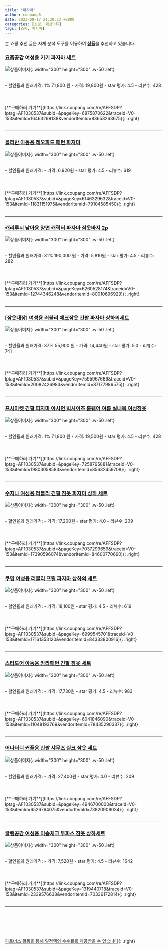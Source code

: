 ```yaml
---
title: "파자마"
author: coupang6
date: 2023-09-17 21:20:23 +0800
categories: [쇼핑, 패션의류]
tags: [쇼핑, 파자마]
---
```


본 쇼핑 추천 글은 자체 분석 도구를 이용하여 [**상품**](https://link.coupang.com/a/bao1ui)을 추천하고 있습니다.

### [요즘공감 여성용 키키 파자마 세트](https://link.coupang.com/re/AFFSDP?lptag=AF1030537&subid=&pageKey=6875870622&traceid=V0-153&itemId=16463299138&vendorItemId=83653263675)

![상품이미지](https://thumbnail10.coupangcdn.com/thumbnails/remote/230x230ex/image/rs_quotation_api/b6ejacrh/d9b963e88e60431b90ea93a78d30e80c.jpg){: width="300" height="300" .w-50 .left}


<br>
- 할인율과 원래가격: 1%  71,800   원
- 가격: 19,800원
- star 평가: 4.5
- 리뷰수: 428
<br>
<br>
<br>
<br>
[**구매하러 가기**](https://link.coupang.com/re/AFFSDP?lptag=AF1030537&subid=&pageKey=6875870622&traceid=V0-153&itemId=16463299138&vendorItemId=83653263675){: .right}
<br>
<br>

---

### [올리반 아동용 레오파드 패턴 파자마](https://link.coupang.com/re/AFFSDP?lptag=AF1030537&subid=&pageKey=6146329632&traceid=V0-153&itemId=11831151975&vendorItemId=79104585450)

![상품이미지](https://thumbnail6.coupangcdn.com/thumbnails/remote/230x230ex/image/rs_quotation_api/0ktbxx8q/be2084f0ebf14f2b96f7ec5c508d5114.jpg){: width="300" height="300" .w-50 .left}


<br>
- 할인율과 원래가격: 
- 가격: 6,920원
- star 평가: 4.5
- 리뷰수: 619
<br>
<br>
<br>
<br>
[**구매하러 가기**](https://link.coupang.com/re/AFFSDP?lptag=AF1030537&subid=&pageKey=6146329632&traceid=V0-153&itemId=11831151975&vendorItemId=79104585450){: .right}
<br>
<br>

---

### [캐리루시 남아용 양면 캐릭터 파자마 잠옷바지 2p](https://link.coupang.com/re/AFFSDP?lptag=AF1030537&subid=&pageKey=6260528174&traceid=V0-153&itemId=12744346248&vendorItemId=80010696929)

![상품이미지](https://thumbnail8.coupangcdn.com/thumbnails/remote/230x230ex/image/retail/images/2021/12/29/17/9/599bdc3f-612d-4df3-a20b-6e797da100ad.jpg){: width="300" height="300" .w-50 .left}


<br>
- 할인율과 원래가격: 31%  190,000   원
- 가격: 5,810원
- star 평가: 4.5
- 리뷰수: 282
<br>
<br>
<br>
<br>
[**구매하러 가기**](https://link.coupang.com/re/AFFSDP?lptag=AF1030537&subid=&pageKey=6260528174&traceid=V0-153&itemId=12744346248&vendorItemId=80010696929){: .right}
<br>
<br>

---

### [[잠옷대장] 여성용 러블리 체크잠옷 긴팔 파자마 상하의세트](https://link.coupang.com/re/AFFSDP?lptag=AF1030537&subid=&pageKey=7595967666&traceid=V0-153&itemId=20082426983&vendorItemId=87177986575)

![상품이미지](https://thumbnail8.coupangcdn.com/thumbnails/remote/230x230ex/image/vendor_inventory/5d48/861993ddf709316342ed11f75e062abc9129d6d727cdc7bdfcb8a079447c.jpg){: width="300" height="300" .w-50 .left}


<br>
- 할인율과 원래가격: 37%  55,900   원
- 가격: 14,440원
- star 평가: 5.0
- 리뷰수: 741
<br>
<br>
<br>
<br>
[**구매하러 가기**](https://link.coupang.com/re/AFFSDP?lptag=AF1030537&subid=&pageKey=7595967666&traceid=V0-153&itemId=20082426983&vendorItemId=87177986575){: .right}
<br>
<br>

---

### [프시마켓 긴팔 파자마 아사면 빅사이즈 홈웨어 여름 실내복 여성잠옷](https://link.coupang.com/re/AFFSDP?lptag=AF1030537&subid=&pageKey=7258795881&traceid=V0-153&itemId=19803058583&vendorItemId=85632459708)

![상품이미지](https://thumbnail10.coupangcdn.com/thumbnails/remote/230x230ex/image/vendor_inventory/4415/05ea1835a31c16b394de271f96f9dce80a061d4709d71fb41a73f201f889.png){: width="300" height="300" .w-50 .left}


<br>
- 할인율과 원래가격: 1%  71,800   원
- 가격: 19,500원
- star 평가: 4.5
- 리뷰수: 428
<br>
<br>
<br>
<br>
[**구매하러 가기**](https://link.coupang.com/re/AFFSDP?lptag=AF1030537&subid=&pageKey=7258795881&traceid=V0-153&itemId=19803058583&vendorItemId=85632459708){: .right}
<br>
<br>

---

### [수지나 여성용 러블리 긴팔 잠옷 파자마 상하 세트](https://link.coupang.com/re/AFFSDP?lptag=AF1030537&subid=&pageKey=7037299659&traceid=V0-153&itemId=17390596074&vendorItemId=84600770660)

![상품이미지](https://thumbnail8.coupangcdn.com/thumbnails/remote/230x230ex/image/vendor_inventory/fda1/2caa918cec64def911f20e7862e52f170c14e40cd8bb17db67abfd4ddba5.jpg){: width="300" height="300" .w-50 .left}


<br>
- 할인율과 원래가격: 
- 가격: 17,200원
- star 평가: 4.0
- 리뷰수: 209
<br>
<br>
<br>
<br>
[**구매하러 가기**](https://link.coupang.com/re/AFFSDP?lptag=AF1030537&subid=&pageKey=7037299659&traceid=V0-153&itemId=17390596074&vendorItemId=84600770660){: .right}
<br>
<br>

---

### [쿠밍 여성용 러블리 프릴 파자마 상하의 세트](https://link.coupang.com/re/AFFSDP?lptag=AF1030537&subid=&pageKey=6999545701&traceid=V0-153&itemId=17161353120&vendorItemId=84333800916)

![상품이미지](https://thumbnail8.coupangcdn.com/thumbnails/remote/230x230ex/image/retail/images/3506365394510166-114d3d6b-91cc-46d3-ac79-936ce9efcce1.jpg){: width="300" height="300" .w-50 .left}


<br>
- 할인율과 원래가격: 
- 가격: 18,100원
- star 평가: 4.5
- 리뷰수: 619
<br>
<br>
<br>
<br>
[**구매하러 가기**](https://link.coupang.com/re/AFFSDP?lptag=AF1030537&subid=&pageKey=6999545701&traceid=V0-153&itemId=17161353120&vendorItemId=84333800916){: .right}
<br>
<br>

---

### [스타도어 아동용 카라패턴 긴팔 잠옷 세트](https://link.coupang.com/re/AFFSDP?lptag=AF1030537&subid=&pageKey=6041846090&traceid=V0-153&itemId=11048193769&vendorItemId=78435290337)

![상품이미지](https://thumbnail10.coupangcdn.com/thumbnails/remote/230x230ex/image/rs_quotation_api/hg2f8ban/01ead82a0ef04e6bb82d9e368eacf89a.jpeg){: width="300" height="300" .w-50 .left}


<br>
- 할인율과 원래가격: 
- 가격: 17,730원
- star 평가: 4.5
- 리뷰수: 983
<br>
<br>
<br>
<br>
[**구매하러 가기**](https://link.coupang.com/re/AFFSDP?lptag=AF1030537&subid=&pageKey=6041846090&traceid=V0-153&itemId=11048193769&vendorItemId=78435290337){: .right}
<br>
<br>

---

### [어나더디 커플용 긴팔 샤무즈 실크 잠옷 세트](https://link.coupang.com/re/AFFSDP?lptag=AF1030537&subid=&pageKey=4946700000&traceid=V0-153&itemId=6526764075&vendorItemId=73820908034)

![상품이미지](https://thumbnail9.coupangcdn.com/thumbnails/remote/230x230ex/image/retail/images/3560500111523757-578a106f-4d12-4667-b6a3-48ce51d032d5.jpg){: width="300" height="300" .w-50 .left}


<br>
- 할인율과 원래가격: 
- 가격: 27,400원
- star 평가: 4.0
- 리뷰수: 209
<br>
<br>
<br>
<br>
[**구매하러 가기**](https://link.coupang.com/re/AFFSDP?lptag=AF1030537&subid=&pageKey=4946700000&traceid=V0-153&itemId=6526764075&vendorItemId=73820908034){: .right}
<br>
<br>

---

### [글램공감 여성용 이솝체크 투피스 잠옷 상하세트](https://link.coupang.com/re/AFFSDP?lptag=AF1030537&subid=&pageKey=1319440718&traceid=V0-153&itemId=2339576638&vendorItemId=70336172814)

![상품이미지](https://thumbnail7.coupangcdn.com/thumbnails/remote/230x230ex/image/retail/images/2020/02/29/16/9/a6597a62-57ce-4821-ba3c-f32b676209e8.jpg){: width="300" height="300" .w-50 .left}


<br>
- 할인율과 원래가격: 
- 가격: 7,520원
- star 평가: 4.5
- 리뷰수: 1642
<br>
<br>
<br>
<br>
[**구매하러 가기**](https://link.coupang.com/re/AFFSDP?lptag=AF1030537&subid=&pageKey=1319440718&traceid=V0-153&itemId=2339576638&vendorItemId=70336172814){: .right}
<br>
<br>

---
<br><br><br><br><br> [파트너스 활동을 통해 일정액의 수수료를 제공받을 수 있습니다](https://link.coupang.com/a/bao1ui){: .right}